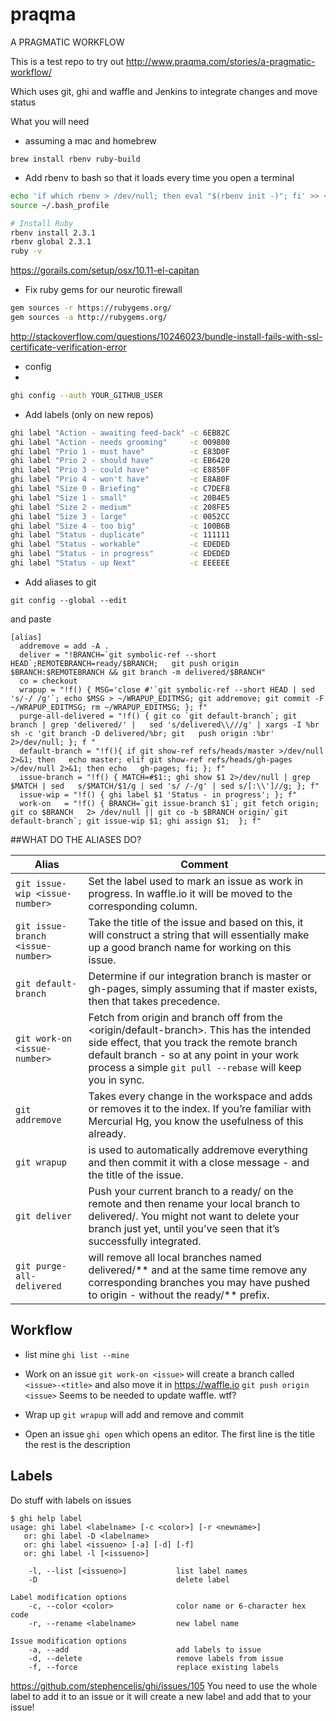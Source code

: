 # praqma
A PRAGMATIC WORKFLOW

This is a test repo to try out http://www.praqma.com/stories/a-pragmatic-workflow/

Which uses git, ghi and waffle and Jenkins to integrate changes and move status

What you will need 

- assuming a mac and homebrew

`brew install rbenv ruby-build`

- Add rbenv to bash so that it loads every time you open a terminal
```bash
echo 'if which rbenv > /dev/null; then eval "$(rbenv init -)"; fi' >> ~/.bash_profile
source ~/.bash_profile

# Install Ruby
rbenv install 2.3.1
rbenv global 2.3.1
ruby -v
```

https://gorails.com/setup/osx/10.11-el-capitan

- Fix ruby gems for our neurotic firewall
```bash
gem sources -r https://rubygems.org/
gem sources -a http://rubygems.org/
```
http://stackoverflow.com/questions/10246023/bundle-install-fails-with-ssl-certificate-verification-error

- config
- 
```bash
ghi config --auth YOUR_GITHUB_USER
```

- Add labels (only on new repos)
```bash 
ghi label "Action - awaiting feed-back" -c 6EB82C
ghi label "Action - needs grooming"     -c 009800
ghi label "Prio 1 - must have"          -c E83D0F
ghi label "Prio 2 - should have"        -c EB6420
ghi label "Prio 3 - could have"         -c E8850F
ghi label "Prio 4 - won't have"         -c E8A80F
ghi label "Size 0 - Briefing"           -c C7DEF8
ghi label "Size 1 - small"              -c 20B4E5
ghi label "Size 2 - medium"             -c 208FE5
ghi label "Size 3 - large"              -c 0052CC
ghi label "Size 4 - too big"            -c 100B6B
ghi label "Status - duplicate"          -c 111111
ghi label "Status - workable"           -c EDEDED
ghi label "Status - in progress"        -c EDEDED
ghi label "Status - up Next"            -c EEEEEE
```

- Add aliases to git

`git config --global --edit`

and paste

```
[alias]
  addremove = add -A .
  deliver = "!BRANCH=`git symbolic-ref --short HEAD`;REMOTEBRANCH=ready/$BRANCH;   git push origin $BRANCH:$REMOTEBRANCH && git branch -m delivered/$BRANCH"
  co = checkout
  wrapup = "!f() { MSG='close #'`git symbolic-ref --short HEAD | sed 's/-/ /g'`; echo $MSG > ~/WRAPUP_EDITMSG; git addremove; git commit -F ~/WRAPUP_EDITMSG; rm ~/WRAPUP_EDITMSG; }; f"
  purge-all-delivered = "!f() { git co `git default-branch`; git branch | grep 'delivered/' |   sed 's/delivered\\///g' | xargs -I %br sh -c 'git branch -D delivered/%br; git   push origin :%br' 2>/dev/null; }; f "
  default-branch = "!f(){ if git show-ref refs/heads/master >/dev/null 2>&1; then   echo master; elif git show-ref refs/heads/gh-pages >/dev/null 2>&1; then echo   gh-pages; fi; }; f"
  issue-branch = "!f() { MATCH=#$1:; ghi show $1 2>/dev/null | grep $MATCH | sed   s/$MATCH/$1/g | sed 's/ /-/g' | sed s/[:\\']//g; }; f"
  issue-wip = "!f() { ghi label $1 'Status - in progress'; }; f"
  work-on	= "!f() { BRANCH=`git issue-branch $1`; git fetch origin; git co $BRANCH   2> /dev/null || git co -b $BRANCH origin/`git default-branch`; git issue-wip $1; ghi assign $1;  }; f"
```

##WHAT DO THE ALIASES DO?

Alias | Comment 
---|---
`git issue-wip <issue-number>` | Set the label used to mark an issue as work in progress. In waffle.io it will be moved to the corresponding column.
`git issue-branch <issue-number>` | Take the title of the issue and based on this, it will construct a string that will essentially make up a good branch name for working on this issue.
`git default-branch` | Determine if our integration branch is master or gh-pages, simply assuming that if master exists, then that takes precedence.
`git work-on <issue-number>` | Fetch from origin and branch off from the <origin/default-branch>. This has the intended side effect, that you track the remote branch default branch - so at any point in your work process a simple `git pull --rebase` will keep you in sync.
`git addremove` |  Takes every change in the workspace and adds or removes it to the index. If you’re familiar with Mercurial Hg, you know the usefulness of this already.
`git wrapup` |  is used to automatically addremove everything and then commit it with a close message - and the title of the issue.
`git deliver` |  Push your current branch to a ready/<current-branch> on the remote and then rename your local branch to delivered/<current-branch>. You might not want to delete your branch just yet, until you’ve seen that it’s successfully integrated.
`git purge-all-delivered` | will remove all local branches named delivered/** and at the same time remove any corresponding branches you may have pushed to origin - without the ready/** prefix.

## Workflow

- list mine
`ghi list --mine`


- Work on an issue 
`git work-on <issue>` will create a branch called `<issue>-<title>` and also move it in https://waffle.io
`git push origin <issue>` Seems to be needed to update waffle. wtf? 


- Wrap up
`git wrapup` will add and remove and commit


- Open an issue
`ghi open` which opens an editor. The first line is the title the rest is the description

## Labels
Do stuff with labels on issues

```
$ ghi help label
usage: ghi label <labelname> [-c <color>] [-r <newname>]
   or: ghi label -D <labelname>
   or: ghi label <issueno> [-a] [-d] [-f]
   or: ghi label -l [<issueno>]

    -l, --list [<issueno>]           list label names
    -D                               delete label

Label modification options
    -c, --color <color>              color name or 6-character hex code
    -r, --rename <labelname>         new label name

Issue modification options
    -a, --add                        add labels to issue
    -d, --delete                     remove labels from issue
    -f, --force                      replace existing labels
```
https://github.com/stephencelis/ghi/issues/105
You need to use the whole label to add it to an issue or it will create a new label and add that to your issue!
